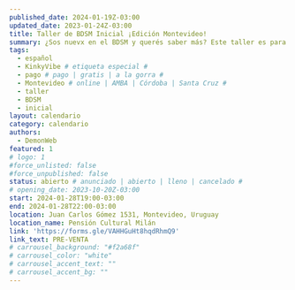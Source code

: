 ```yaml
---
published_date: 2024-01-19Z-03:00
updated_date: 2023-01-24Z-03:00
title: Taller de BDSM Inicial ¡Edición Montevideo!
summary: ¿Sos nuevx en el BDSM y querés saber más? Este taller es para vos <3. Vamos a aprender sobre, kinks, prácticas, cómo armar una escena, qué cuidados tengo que tener y más cosas para que inicies tu exploración pervertida <3
tags:
  - español
  - KinkyVibe # etiqueta especial #
  - pago # pago | gratis | a la gorra #
  - Montevideo # online | AMBA | Córdoba | Santa Cruz #
  - taller
  - BDSM
  - inicial
layout: calendario
category: calendario
authors:
  - DemonWeb
featured: 1
# logo: 1
#force_unlisted: false
#force_unpublished: false
status: abierto # anunciado | abierto | lleno | cancelado #
# opening_date: 2023-10-20Z-03:00
start: 2024-01-28T19:00-03:00
end: 2024-01-28T22:00-03:00
location: Juan Carlos Gómez 1531, Montevideo, Uruguay
location_name: Pensión Cultural Milán
link: 'https://forms.gle/VAHHGuHt8hqdRhmQ9'
link_text: PRE-VENTA
# carrousel_background: "#f2a68f"
# carrousel_color: "white"
# carrousel_accent_text: ""
# carrousel_accent_bg: ""
---
```

